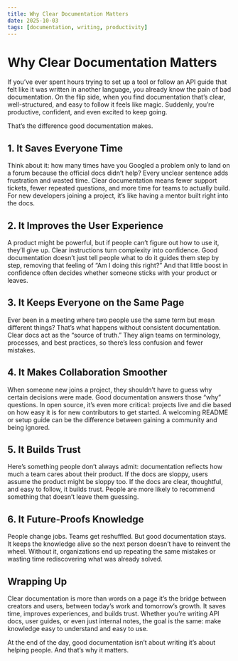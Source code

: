 ```yaml
---
title: Why Clear Documentation Matters
date: 2025-10-03
tags: [documentation, writing, productivity]
---
```


# Why Clear Documentation Matters

If you’ve ever spent hours trying to set up a tool or follow an API guide that felt like it was written in another language, you already know the pain of bad documentation. On the flip side, when you find documentation that’s clear, well-structured, and easy to follow it feels like magic. Suddenly, you’re productive, confident, and even excited to keep going.

That’s the difference good documentation makes.

## 1. It Saves Everyone Time

Think about it: how many times have you Googled a problem only to land on a forum because the official docs didn’t help? Every unclear sentence adds frustration and wasted time. Clear documentation means fewer support tickets, fewer repeated questions, and more time for teams to actually build. For new developers joining a project, it’s like having a mentor built right into the docs.

## 2. It Improves the User Experience

A product might be powerful, but if people can’t figure out how to use it, they’ll give up. Clear instructions turn complexity into confidence. Good documentation doesn’t just tell people what to do it guides them step by step, removing that feeling of “Am I doing this right?” And that little boost in confidence often decides whether someone sticks with your product or leaves.

## 3. It Keeps Everyone on the Same Page

Ever been in a meeting where two people use the same term but mean different things? That’s what happens without consistent documentation. Clear docs act as the “source of truth.” They align teams on terminology, processes, and best practices, so there’s less confusion and fewer mistakes.

## 4. It Makes Collaboration Smoother

When someone new joins a project, they shouldn’t have to guess why certain decisions were made. Good documentation answers those “why” questions. In open source, it’s even more critical: projects live and die based on how easy it is for new contributors to get started. A welcoming README or setup guide can be the difference between gaining a community and being ignored.

## 5. It Builds Trust

Here’s something people don’t always admit: documentation reflects how much a team cares about their product. If the docs are sloppy, users assume the product might be sloppy too. If the docs are clear, thoughtful, and easy to follow, it builds trust. People are more likely to recommend something that doesn’t leave them guessing.

## 6. It Future-Proofs Knowledge

People change jobs. Teams get reshuffled. But good documentation stays. It keeps the knowledge alive so the next person doesn’t have to reinvent the wheel. Without it, organizations end up repeating the same mistakes or wasting time rediscovering what was already solved.

## Wrapping Up

Clear documentation is more than words on a page it’s the bridge between creators and users, between today’s work and tomorrow’s growth. It saves time, improves experiences, and builds trust. Whether you’re writing API docs, user guides, or even just internal notes, the goal is the same: make knowledge easy to understand and easy to use.

At the end of the day, good documentation isn’t about writing it’s about helping people. And that’s why it matters.


